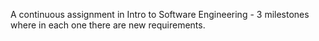 A continuous assignment in Intro to Software Engineering - 3 milestones where in each one there are new requirements.

